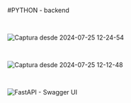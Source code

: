 #PYTHON - backend
<!-- 
python3 -m venv /home/USER/Documentos/Python/backend/Backend/FastAPI/venv

source /home/USER/Documentos/Python/backend/Backend/FastAPI/venv/bin/activate

which python
/home/USER/Documentos/Python/backend/Backend/FastAPI/venv/bin/python

pip install fastapi

python -m uvicorn main:app -->

<br>

![Captura desde 2024-07-25 12-24-54](https://github.com/user-attachments/assets/19e5eec3-b1ff-4b3e-b7f8-752daad4e79e)

<br>

![Captura desde 2024-07-25 12-12-48](https://github.com/user-attachments/assets/e6886768-7ca9-4b59-b5f7-b8dd29d51396)

<br>

![FastAPI - Swagger UI](https://github.com/user-attachments/assets/3f80d524-f1c2-4964-9327-049bf76b6473)



